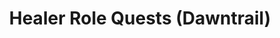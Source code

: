 ---
layout: quest-table
expansion: Role Quests
title: Healer Role Quests (Dawntrail)
permalink: /quests/role/dawntrail/healer
links:
  previous: /quests/role/endwalker/healer
quests:
  - name: Uncouth Customers
    level: 90
    rowId: 70353
    questId: KinGba001_04817
    genre: Role Quests (Dawntrail)
    icon: '71140'
    issuer:
      location: Tuliyollal
      coords: (12.4, 14.5)
      name: Br'uk Evu
    steps:
      - location: Tuliyollal
        coords: (12.7, 14.8)
        name: Take a seat at the indicated table.
      - location: Tuliyollal
        coords: (12.3, 14.6)
        name: Speak with Rral Majun.
    requires:
      - name: The Feat of Pots
        level: 92
        rowId: 70418
        questId: KinGmb103_04882
        genre: Dawntrail
        icon: '71000'
    partQuestNo: 1
  - name: In the Sting of Things
    level: 90
    rowId: 70360
    questId: KinGba201_04824
    genre: Healer Role Quests (Dawntrail)
    icon: '71140'
    issuer:
      location: Tuliyollal
      coords: (12.0, 15.0)
      name: Nyipine
    steps:
      - location: Limsa Lominsa Lower Decks
        coords: (3.0, 11.5)
        name: Speak with Bhaldbryda in Limsa Lominsa.
      - location: Limsa Lominsa Lower Decks
        coords: (7.3, 13.5)
        name: Speak with Loashkana.
      - location: Limsa Lominsa Lower Decks
        coords: (8.5, 11.5)
        name: Gather information around Hawkers' Alley.
      - location: Limsa Lominsa Lower Decks
        coords: (8.3, 15.0)
        name: Speak with the sunny Yellowjacket.
      - location: Limsa Lominsa Lower Decks
        coords: (8.9, 13.4)
        name: Rendezvous with the sunny Yellowjacket.
      - location: Limsa Lominsa Lower Decks
        coords: (8.9, 13.4)
        name: Cast Esuna on the ailing citizen.
      - location: Limsa Lominsa Lower Decks
        coords: (8.9, 13.4)
        name: Speak with Loashkana.
    partQuestNo: 2
  - name: Causing Problems on Purpose
    level: 92
    rowId: 70361
    questId: KinGba211_04825
    genre: Healer Role Quests (Dawntrail)
    icon: '71140'
    issuer:
      location: Limsa Lominsa Lower Decks
      coords: (8.9, 13.4)
      name: Loashkana
    steps:
      - location: Western La Noscea
        coords: (27.4, 27.2)
        name: Speak with Loashkana in Aleport.
      - location: Western La Noscea
        coords: (25.7, 26.1)
        name: Speak with the knowledgeable merchant.
      - location: Western La Noscea
        coords: (31.1, 27.7)
        name: Search for Wyssulm and Zerig, and defeat any enemies that threaten them.
      - location: Western La Noscea
        coords: (30.8, 28.1)
        name: Aid Wyssulm.
      - location: Western La Noscea
        coords: (30.7, 28.0)
        name: Cast Esuna on Zerig.
      - location: Limsa Lominsa Lower Decks
        coords: (8.9, 13.4)
        name: Speak with Loashkana in Limsa Lominsa.
    partQuestNo: 3
  - name: Living among the Deadly
    level: 94
    rowId: 70362
    questId: KinGba221_04826
    genre: Healer Role Quests (Dawntrail)
    icon: '71140'
    issuer:
      location: Limsa Lominsa Lower Decks
      coords: (8.9, 13.4)
      name: Loashkana
    steps:
      - location: Lower La Noscea
        coords: (25.8, 34.7)
        name: Speak with Loashkana at the Moraby Drydocks.
      - location: Lower La Noscea
        coords: (24.1, 33.9)
        name: Search for the red-headed youth.
      - location: Lower La Noscea
        coords: (25.8, 34.6)
        name: Speak with the high-strung shipwright.
      - location: Lower La Noscea
        coords: (25.8, 34.7)
        name: Speak with Loashkana.
      - location: Limsa Lominsa Lower Decks
        coords: (8.9, 13.4)
        name: Rendezvous with Loashkana in Limsa Lominsa.
    partQuestNo: 4
  - name: Taste of a Toxin Paradise
    level: 96
    rowId: 70363
    questId: KinGba231_04827
    genre: Healer Role Quests (Dawntrail)
    icon: '71140'
    issuer:
      location: Limsa Lominsa Lower Decks
      coords: (8.9, 13.4)
      name: Loashkana
    steps:
      - location: Western La Noscea
        coords: (26.8, 26.7)
        name: Speak with Loashkana in Aleport.
      - location: Upper La Noscea
        coords: (29.2, 22.9)
        name: Speak with Loashkana at Camp Bronze Lake.
      - location: Upper La Noscea
        coords: (29.7, 23.7)
        name: Cast Esuna on any violently laughing victims.
      - location: Upper La Noscea
        coords: (29.8, 22.3)
        name: Rendezvous with Loashkana.
      - location: Limsa Lominsa Lower Decks
        coords: (8.9, 13.4)
        name: Speak with Loashkana in Limsa Lominsa.
    partQuestNo: 5
  - name: Downed by the River
    level: 98
    rowId: 70364
    questId: KinGba241_04828
    genre: Healer Role Quests (Dawntrail)
    icon: '71140'
    issuer:
      location: Limsa Lominsa Lower Decks
      coords: (8.9, 13.4)
      name: Loashkana
    steps:
      - location: Eastern La Noscea
        coords: (32.9, 30.5)
        name: Speak with Loashkana at Costa del Sol.
      - location: Eastern La Noscea
        coords: (32.9, 30.5)
        name: Speak with Loashkana.
      - location: Eastern La Noscea
        coords: (17.0, 26.8)
        name: Survey the designated location and defeat any enemies that appear.
      - location: Eastern La Noscea
        coords: (19.5, 25.9)
        name: Deliver the river survey notes to Loashkana.
      - location: Eastern La Noscea
        coords: (19.5, 25.9)
        name: Speak with Loashkana.
      - location: Eastern La Noscea
        coords: (32.9, 30.5)
        name: Speak with Loashkana once more.
      - location: Limsa Lominsa Lower Decks
        coords: (8.9, 13.4)
        name: Speak with Loashkana in Limsa Lominsa.
    partQuestNo: 6
  - name: An Antidote for Anarchy
    level: 100
    rowId: 70365
    questId: KinGba251_04829
    genre: Healer Role Quests (Dawntrail)
    icon: '71140'
    issuer:
      location: Limsa Lominsa Lower Decks
      coords: (8.9, 13.4)
      name: Loashkana
    steps:
      - location: Eastern La Noscea
        coords: (14.7, 24.6)
        name: Speak with Loashkana at Raincatcher Gully.
      - location: Eastern La Noscea
        coords: (14.7, 24.6)
        name: Speak with Loashkana.
      - location: Eastern La Noscea
        coords: (14.8, 24.6)
        name: Speak with Loashkana.
      - location: Eastern La Noscea
        coords: (14.7, 24.6)
        name: Speak with Loashkana again.
      - location: Western La Noscea
        coords: (26.8, 26.8)
        name: Speak with Wyssulm in Aleport.
      - location: Tuliyollal
        coords: (12.0, 15.0)
        name: Speak with Nyipine in Tuliyollal.
    soloDuty: null
    unlocks:
      - id: 3500
        name: A Heartsting's a Heavy Burden
        type: achievement
    partQuestNo: 7


---